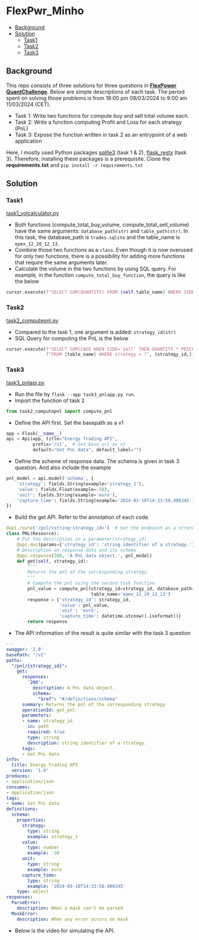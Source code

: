 # FlexPwr_Minho

* [Background](#Background)
* [Solution](#Solution)
  * [Task1](#Task1)
  * [Task2](#Task2)
  * [Task3](#Task3)

## Background
This repo consists of three solutions for three questions in [**FlexPower QuantChallenge**](https://github.com/FlexPwr/QuantChallenge). Below are simple descriptions of each task. The period spent on solving those problems is from 18:00 pm 08/03/2024 to 9:00 am 11/03/2024 (CET).  
* Task 1: Write two functions for compute buy and sell total volume each.
* Task 2: Write a function computing Profit and Loss for each strategy (PnL)
* Task 3: Expose the function written in task 2 as an entrypoint of a web application

Here, I mostly used Python packages [sqlite3](https://docs.python.org/3/library/sqlite3.html) (task 1 & 2), [flask_restx](https://flask-restx.readthedocs.io/en/latest/) (task 3). Therefore, installing these packages is a prerequisite. Clone the **requirements.txt** and `pip install -r requirements.txt`

## Solution

### Task1 
[task1_volcalculator.py](task1_volcalculator.py)
* Both functions (compute_total_buy_volume, compute_total_sell_volume) have the same arguments: `database_path(str)` and `table_path(str)`. In this task, the database_path is `trades.sqlite` and the table_name is `epex_12_20_12_13`.   
* Combine those two functions as a `class`. Even though it is now overused for only two functions, there is a possibility for adding more functions that require the same arguments later. 
* Calculate the volume in the two functions by using SQL query. For example, in the function `compute_total_buy_function`, the query is like the below
```python
cursor.execute(f"SELECT SUM(QUANTITY) FROM {self.table_name} WHERE SIDE ='buy' ")
```

### Task2 
[task2_computepnl.py](task2_computepnl.py)
* Compared to the task 1, one argument is added: `strategy_id(str)` 
* SQL Query for computing the PnL is the below 
```python
cursor.execute(f"SELECT SUM(CASE WHEN SIDE='sell' THEN QUANTITY * PRICE ELSE -QUANTITY * PRICE END)"
               f"FROM {table_name} WHERE strategy = ?", (strategy_id,))
```

### Task3 
[task3_pnlapi.py](task3_pnlapi.py)

* Run the file by `flask --app task3_pnlapp.py run`. 
* Import the function of task 2
```python
from task2_computepnl import compute_pnl
```
* Define the API first. Set the basepath as a v1
```python
app = Flask(__name__)
api = Api(app, title="Energy Trading API",
          prefix='/v1',  # Set base_url as v1
          default="Get PnL data", default_label="")
```
* Define the scheme of response data. The schema is given in task 3 question. And also include the example
```python
pnl_model = api.model('schema', {
    'strategy': fields.String(example='strategy_1'),
    'value': fields.Float(example=-50),
    'unit': fields.String(example='euro'),
    'capture_time': fields.String(example='2024-03-10T14:33:58.408345')
})
```
* Build the get API. Refer to the annotation of each code. 

```python
@api.route('/pnl/<string:strategy_id>')  # Set the endpoint as a strategy_id
class PNL(Resource):
    # Put the description on a parameter(strategy_id)
    @api.doc(params={'strategy_id': 'string identifier of a strategy.'})
    # Description on response data and its schema
    @api.response(200, 'A PnL data object.', pnl_model)
    def get(self, strategy_id):
        """
        Returns the pnl of the corresponding strategy.
        """
        # Compute the pnl using the second task function
        pnl_value = compute_pnl(strategy_id=strategy_id, database_path='trades.sqlite',
                                table_name='epex_12_20_12_13')
        response = {'strategy_id': strategy_id,
                    'value': pnl_value,
                    'unit': 'euro',
                    'capture_time': datetime.utcnow().isoformat()}
        return response
```

* The API information of the result is quite similar with the task 3 question

```YAML
---
swagger: '2.0'
basePath: "/v1"
paths:
  "/pnl/{strategy_id}":
    get:
      responses:
        '200':
          description: A PnL data object.
          schema:
            "$ref": "#/definitions/schema"
      summary: Returns the pnl of the corresponding strategy
      operationId: get_pnl
      parameters:
      - name: strategy_id
        in: path
        required: true
        type: string
        description: string identifier of a strategy.
      tags:
      - Get PnL data
info:
  title: Energy Trading API
  version: '1.0'
produces:
- application/json
consumes:
- application/json
tags:
- name: Get PnL data
definitions:
  schema:
    properties:
      strategy:
        type: string
        example: strategy_1
      value:
        type: number
        example: -50
      unit:
        type: string
        example: euro
      capture_time:
        type: string
        example: '2024-03-10T14:33:58.408345'
    type: object
responses:
  ParseError:
    description: When a mask can't be parsed
  MaskError:
    description: When any error occurs on mask


```

* Below is the video for simulating the API. 





